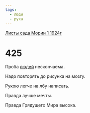 ```yaml
---
tags:
  - люди
  - рука
---
```


[Листы сада Мории 1 1924г](/agni/1924)

# 425
Проба [людей](/tag/#люди) нескончаема.   

Надо повторять до рисунка на мозгу.   

Рукою легче на лбу написать.   

Правда лучше мечты.   

Правда Грядущего Мира высока.   

